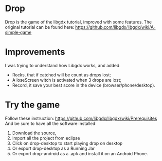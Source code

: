 Drop
====

Drop is the game of the libgdx tutorial, improved with some features.
The original tutorial can be found here:
https://github.com/libgdx/libgdx/wiki/A-simple-game

Improvements
========
I was trying to understand how Libgdx works, and added:
* Rocks, that if catched will be count as drops lost;
* A loseScreen witch is activated when 3 drops are lost;
* Record, it save your best score in the device (browser/phone/desktop).

Try the game
===========
Follow these instruction:
https://github.com/libgdx/libgdx/wiki/Prerequisites
And be sure to have all the software installed
1. Download the source,
2. Import all the project from eclipse
3. Click on drop-desktop to start playing drop on desktop
4. Or export drop-desktop as a Running Jar
5. Or export drop-android as a .apk and install it on an Android Phone.
